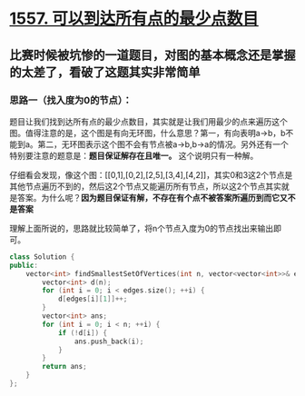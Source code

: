 # [1557. 可以到达所有点的最少点数目](https://leetcode-cn.com/problems/minimum-number-of-vertices-to-reach-all-nodes/)

## 比赛时候被坑惨的一道题目，对图的基本概念还是掌握的太差了，看破了这题其实非常简单

### 思路一（找入度为0的节点）：

题目让我们找到达所有点的最少点数目，其实就是让我们用最少的点来遍历这个图。值得注意的是，这个图是有向无环图，什么意思？第一，有向表明a->b，b不能到a。第二，无环图表示这个图不会有节点被a->b,b->a的情况。另外还有一个特别要注意的题意是：**题目保证解存在且唯一。** 这个说明只有一种解。

仔细看会发现，像这个图：[[0,1],[0,2],[2,5],[3,4],[4,2]]，其实0和3这2个节点是其他节点遍历不到的，然后这2个节点又能遍历所有节点，所以这2个节点其实就是答案。为什么呢？**因为题目保证有解，不存在有个点不被答案所遍历到而它又不是答案**

理解上面所说的，思路就比较简单了，将n个节点入度为0的节点找出来输出即可。

```c++
class Solution {
public:
    vector<int> findSmallestSetOfVertices(int n, vector<vector<int>>& edges) {
        vector<int> d(n);
        for (int i = 0; i < edges.size(); ++i) {
            d[edges[i][1]]++;
        }
        vector<int> ans;
        for (int i = 0; i < n; ++i) {
            if (!d[i]) {
                ans.push_back(i);
            }
        }
        return ans;
    }
};
```

